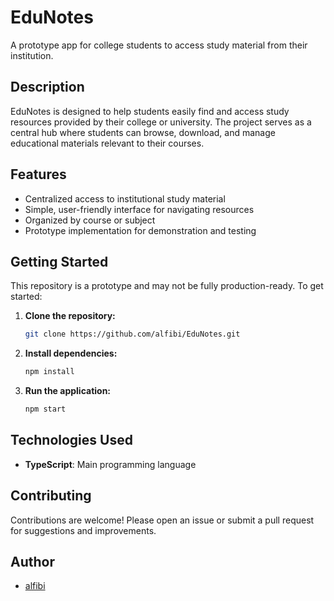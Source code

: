 # EduNotes

A prototype app for college students to access study material from their institution.

## Description

EduNotes is designed to help students easily find and access study resources provided by their college or university. The project serves as a central hub where students can browse, download, and manage educational materials relevant to their courses.

## Features

- Centralized access to institutional study material
- Simple, user-friendly interface for navigating resources
- Organized by course or subject
- Prototype implementation for demonstration and testing

## Getting Started

This repository is a prototype and may not be fully production-ready. To get started:

1. **Clone the repository:**
   ```bash
   git clone https://github.com/alfibi/EduNotes.git
   ```
2. **Install dependencies:**
   ```bash
   npm install
   ```
3. **Run the application:**
   ```bash
   npm start
   ```

## Technologies Used

- **TypeScript**: Main programming language

## Contributing

Contributions are welcome! Please open an issue or submit a pull request for suggestions and improvements.

## Author

- [alfibi](https://github.com/alfibi)
